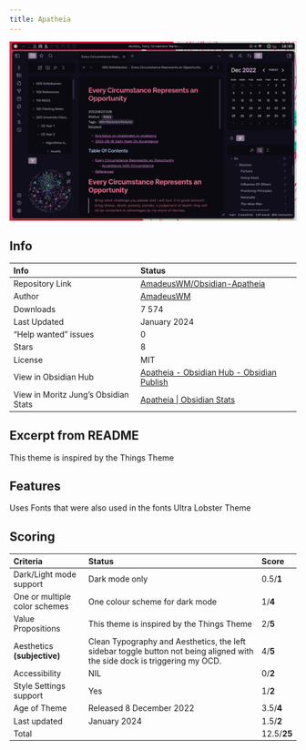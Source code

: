 ```yaml
---
title: Apatheia
---
```


<img src="https://raw.githubusercontent.com/AmadeusWM/Obsidian-Apatheia/refs/heads/main/assets/promo_screenshot1920x1200.png">

## Info
| Info | Status |
| :---- | :---- |
| Repository Link | [AmadeusWM/Obsidian-Apatheia](https://github.com/AmadeusWM/Obsidian-Apatheia)  |
| Author | [AmadeusWM](https://github.com/AmadeusWM)  |
| Downloads | 7 574 |
| Last Updated | January 2024 |
| “Help wanted” issues | 0 |
| Stars | 8 |
| License | MIT |
| View in Obsidian Hub | [Apatheia \- Obsidian Hub \- Obsidian Publish](https://publish.obsidian.md/hub/02+-+Community+Expansions/02.05+All+Community+Expansions/Themes/Apatheia) |
| View in Moritz Jung’s Obsidian Stats | [Apatheia \| Obsidian Stats](https://www.moritzjung.dev/obsidian-stats/themes/apatheia/)  |

## Excerpt from README
This theme is inspired by the Things Theme

## Features
Uses Fonts that were also used in the fonts Ultra Lobster Theme

## Scoring
| Criteria | Status | Score |
| :---- | :---- | :---- |
| Dark/Light mode support | Dark mode only | 0.5/**1** |
| One or multiple color schemes | One colour scheme for dark mode | 1/**4** |
| Value Propositions | This theme is inspired by the Things Theme | 2/**5** |
| Aesthetics **(subjective)** | Clean Typography and Aesthetics, the left sidebar toggle button not being aligned with the side dock is triggering my OCD.  | 4/**5** |
| Accessibility | NIL | 0/**2** |
| Style Settings support | Yes | 1/**2** |
| Age of Theme | Released 8 December 2022 | 3.5/**4** |
| Last updated | January 2024 | 1.5/**2** |
| Total |  | 12.5/**25** |